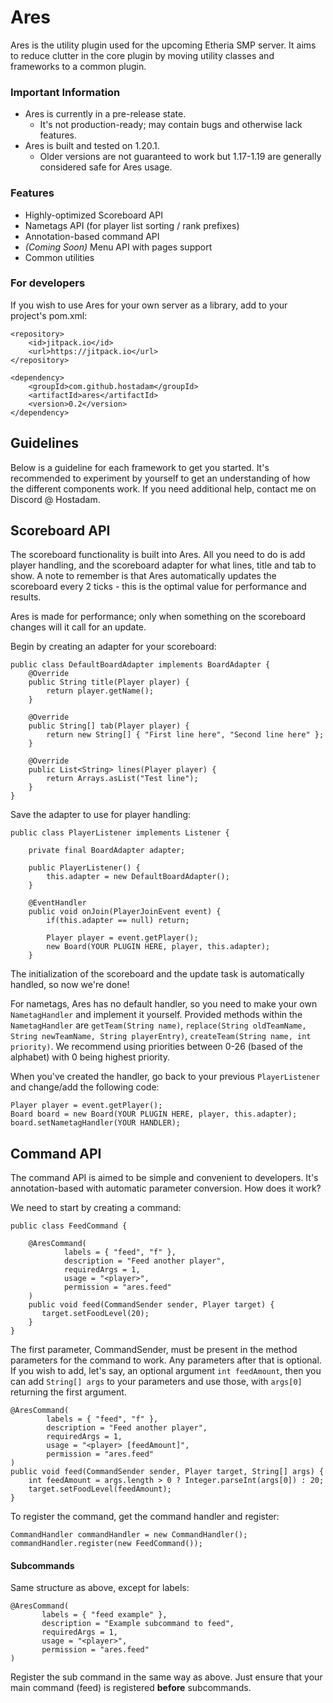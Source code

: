 # Ares
Ares is the utility plugin used for the upcoming Etheria SMP server.
It aims to reduce clutter in the core plugin by moving utility classes and frameworks to a common plugin.

### Important Information
* Ares is currently in a pre-release state. 
  * It's not production-ready; may contain bugs and otherwise lack features.
* Ares is built and tested on 1.20.1.
  * Older versions are not guaranteed to work but 1.17-1.19 are generally considered safe for Ares usage.

### Features
* Highly-optimized Scoreboard API
* Nametags API (for player list sorting / rank prefixes)
* Annotation-based command API
* *(Coming Soon)* Menu API with pages support
* Common utilities

### For developers
If you wish to use Ares for your own server as a library, add to your project's pom.xml:

```
<repository>
    <id>jitpack.io</id>
    <url>https://jitpack.io</url>
</repository>

<dependency>
    <groupId>com.github.hostadam</groupId>
    <artifactId>ares</artifactId>
    <version>0.2</version>
</dependency>
```

## Guidelines
Below is a guideline for each framework to get you started. 
It's recommended to experiment by yourself to get an understanding of how the different components work. If you need additional help, contact me on Discord @ Hostadam.

## Scoreboard API
The scoreboard functionality is built into Ares. All you need to do is add player handling, and the scoreboard adapter for what lines, title and tab to show.
A note to remember is that Ares automatically updates the scoreboard every 2 ticks - this is the optimal value for performance and results.

Ares is made for performance; only when something on the scoreboard changes will it call for an update. 

Begin by creating an adapter for your scoreboard:
```
public class DefaultBoardAdapter implements BoardAdapter {
    @Override
    public String title(Player player) {
        return player.getName();
    }

    @Override
    public String[] tab(Player player) {
        return new String[] { "First line here", "Second line here" };
    }

    @Override
    public List<String> lines(Player player) {
        return Arrays.asList("Test line");
    }
}
```

Save the adapter to use for player handling:
```
public class PlayerListener implements Listener {

    private final BoardAdapter adapter;

    public PlayerListener() {
        this.adapter = new DefaultBoardAdapter();
    }

    @EventHandler
    public void onJoin(PlayerJoinEvent event) {
        if(this.adapter == null) return;

        Player player = event.getPlayer();
        new Board(YOUR PLUGIN HERE, player, this.adapter);
    }
```
The initialization of the scoreboard and the update task is automatically handled, so now we're done!

For nametags, Ares has no default handler, so you need to make your own ```NametagHandler``` and implement it yourself. 
Provided methods within the ```NametagHandler``` are ```getTeam(String name)```, ```replace(String oldTeamName, String newTeamName, String playerEntry)```, ```createTeam(String name, int priority)```. We recommend using priorities between 0-26 (based of the alphabet) with 0 being highest priority.

When you've created the handler, go back to your previous ```PlayerListener``` and change/add the following code:
```
Player player = event.getPlayer();
Board board = new Board(YOUR PLUGIN HERE, player, this.adapter);
board.setNametagHandler(YOUR HANDLER);
```

## Command API
The command API is aimed to be simple and convenient to developers. It's annotation-based with automatic parameter conversion.
How does it work?

We need to start by creating a command:
```
public class FeedCommand {

    @AresCommand(
            labels = { "feed", "f" },
            description = "Feed another player",
            requiredArgs = 1,
            usage = "<player>",
            permission = "ares.feed"
    )
    public void feed(CommandSender sender, Player target) {
       target.setFoodLevel(20);
    }
}
```
The first parameter, CommandSender, must be present in the method parameters for the command to work.
Any parameters after that is optional. If you wish to add, let's say, an optional argument ```int feedAmount```, then you can add ```String[] args``` to your parameters and use those, with ```args[0]``` returning the first argument.
```
@AresCommand(
        labels = { "feed", "f" },
        description = "Feed another player",
        requiredArgs = 1,
        usage = "<player> [feedAmount]",
        permission = "ares.feed"
)
public void feed(CommandSender sender, Player target, String[] args) {
    int feedAmount = args.length > 0 ? Integer.parseInt(args[0]) : 20;
    target.setFoodLevel(feedAmount);
}
```

To register the command, get the command handler and register:
```
CommandHandler commandHandler = new CommandHandler();
commandHandler.register(new FeedCommand());
```

#### Subcommands
Same structure as above, except for labels:
```
@AresCommand(
       labels = { "feed example" },
       description = "Example subcommand to feed",
       requiredArgs = 1,
       usage = "<player>",
       permission = "ares.feed"
)
```
Register the sub command in the same way as above. Just ensure that your main command (feed) is registered **before** subcommands.


